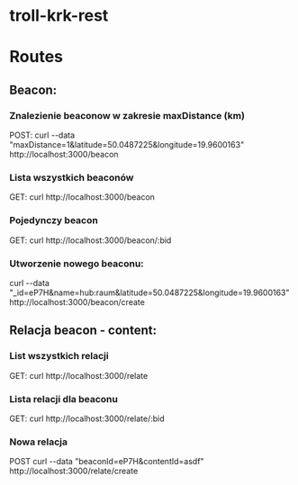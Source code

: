 # troll-krk-rest

# Routes

## Beacon:

### Znalezienie beaconow w zakresie maxDistance (km)
POST:
curl --data "maxDistance=1&latitude=50.0487225&longitude=19.9600163" http://localhost:3000/beacon

### Lista wszystkich beaconów
GET:
curl http://localhost:3000/beacon

### Pojedynczy beacon
GET:
curl http://localhost:3000/beacon/:bid

### Utworzenie nowego beaconu:
curl --data "_id=eP7H&name=hub:raum&latitude=50.0487225&longitude=19.9600163" http://localhost:3000/beacon/create


## Relacja beacon - content:

### List wszystkich relacji
GET:
curl http://localhost:3000/relate


### Lista relacji dla beaconu
GET:
curl http://localhost:3000/relate/:bid

### Nowa relacja
POST
curl --data "beaconId=eP7H&contentId=asdf" http://localhost:3000/relate/create
